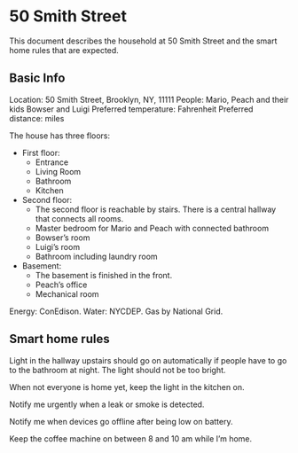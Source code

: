 # 50 Smith Street

This document describes the household at 50 Smith Street and the smart home rules that are expected.

## Basic Info

Location: 50 Smith Street, Brooklyn, NY, 11111
People: Mario, Peach and their kids Bowser and Luigi
Preferred temperature: Fahrenheit
Preferred distance: miles

The house has three floors:

- First floor:
  - Entrance
  - Living Room
  - Bathroom
  - Kitchen
- Second floor:
  - The second floor is reachable by stairs. There is a central hallway that connects all rooms.
  - Master bedroom for Mario and Peach with connected bathroom
  - Bowser’s room
  - Luigi’s room
  - Bathroom including laundry room
- Basement:
  - The basement is finished in the front.
  - Peach’s office
  - Mechanical room

Energy: ConEdison.
Water: NYCDEP.
Gas by National Grid.

## Smart home rules

Light in the hallway upstairs should go on automatically if people have to go to the bathroom at night. The light should not be too bright.

When not everyone is home yet, keep the light in the kitchen on.

Notify me urgently when a leak or smoke is detected.

Notify me when devices go offline after being low on battery.

Keep the coffee machine on between 8 and 10 am while I’m home.
